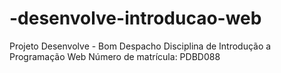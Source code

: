 # -desenvolve-introducao-web
Projeto Desenvolve - Bom Despacho
Disciplina de Introdução a Programação Web
Número de matrícula: PDBD088
